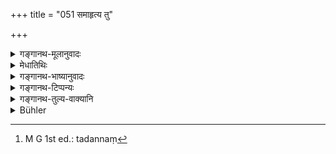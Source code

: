 +++
title = "051 समाहृत्य तु"

+++

<details><summary>गङ्गानथ-मूलानुवादः</summary>

Having collected as much food as may be needed, and having offered it, without guile, to his Teacher, he should eat it, with his face to the east, after having sipped water and become pure.—(51)
</details>

<details><summary>मेधातिथिः</summary>

**समाहृत्य्**एति शब्दो बह्वीभ्य आहरणं दर्शयति । नैकस्याः सकाशात् बह्व्यो ग्रहीतव्याः । **तद्** इति यस्यानन्तरं शब्दसंनिधिर् वृत्त्यर्थस्य, न प्राकरणिकस्योपनयनाङ्गस्य । तस्य हि गृह्यकारैः- "अनुप्रवचनीयं श्रपयेत्" (आश्ग् १.२२.१२) इति विहितम्, न भोजनम् । "तिष्ठेद् अहःशेषम्" (आश्ग् १.२२.१) इति च कृतप्रातराशस्य चोपनयनम् । अतो नोपनयनाङ्गं भैक्षभोजनम् । 

- **यावदर्थं** यावता बैक्ष्येण तृप्ताख्यप्रयोजननिर्वृत्तिः । न बहु भिक्षितव्यम् । **अमायया निवेद गुरवे** न कदन्नेन संस्कृतम् अन्नं प्रच्छाद्य कदन्नं गुरोः प्रकाशयेत् । कदन्नं[^१९३] किल एष न ग्रहीष्यतीत्य् अनया बुद्ध्या । निवेदनम् "इदं प्राप्तम्" इति प्रकटीकरणम् । अगृहीते गुरुणा अनुज्ञातो **अश्नीयात्** । कथं पुनर् निवेदनम् अदृष्टसंस्कारार्थम् एव न भवति, इतिहासप्रामाण्यात् । तथा च भगवान् व्यासः त्रितकूपाख्याने "गुरुणा गृहीतम्" इति दर्शितवान् । "अनुज्ञातो भुञ्जीत" (ग्ध् २.३९) इति यत् क्वचिच् छ्रूयते । **आचम्य प्राङ्मुखः** । आचमने प्राङ्मुखतेयम् आनन्तर्याद् इति केचित् । तद् अयुक्तम् । "प्रागुदङ्मुखः" (म्ध् २.६१) इत्य् आचमने दिङ्नियमो भविष्यति । तस्माद् भोजनेनैव संबन्धः । **शुचिः** । चाण्डालादिदर्शनम् अशुचि देशाक्रमनिष्ठीवनादि कृताचमनस्य भोजनकाले ऽनेन निषिध्यते ॥ २.५१ ॥


[^१९३]:
     M G 1st ed.: tadannaṃ
</details>

<details><summary>गङ्गानथ-भाष्यानुवादः</summary>

The term ‘*having collected*’ shows that the food should be obtained from several ladies, and a large quantity should not be obtained from a single lady.

‘*It*’—refers to that which has gone immediately before this, *i.e*., the food begged for ordinary eating, and not that which is done as part of the Initiation-rites, with which the context deals; specially as with regard to the latter all that the Gṛḥya-Sūtra prescribes is that the food should be ‘cooked,’ and nothing is said regarding ‘eating.’ Further, the injunction that ‘the boy should fast for the rest of the day’ shows that the boy undergoes the Initiatory rite *after breakfast*; so that the actual *eating* of the food cannot be part of that rite.

‘*As much os way he needed*’;—*i.e*., just as much food as may be necessary for the satisfaction of hunger; large quantities of food should not be begged.

‘*Having offered it without guile to the Teacher*;’—*i.e*., he should not show the teacher only the inferior articles of food, hiding with these the superior ones, with the view that the Teacher would not take any thing out of the inferior articles. The ‘*offering*’ consists of presenting it to him, saying ‘this is what I have obtained.’

What the teacher does not take, ‘*he should eat*,’ after having been permitted by the teacher to do so.

“Why should not the *offering* be regarded merely as an act producing in the food some transcendental effect (and not as a real offering meant to be accepted by the teacher)?”

That it is not so is proved by historical evidence: says the revered Vyāsa in the story of *Hṛtakūpa*, where it is distinctly stated that the teacher actually took what was offered.

That the boy should eat only after being permitted to do so, is laid down in several *Gṛhyasūtras*.

‘*With his face to the east, after having sipped tenter*.’—Some people have asserted that *the facing of the east* is meant to be connected with the sipping of water,—the two being in close proximity. But this is not right; as the rule regarding *sipping*—that it should be done with the face towards the east or north,—will come later on. Hence what is mentioned here is connected with the *eating*.

‘*Pure*.’—This means that after *rinsing the mouth* he should avoid, during meals, such tilings as looking at the *Cāṇḍāla* going to unclean places, spitting and so forth.—(51)
</details>

<details><summary>गङ्गानथ-टिप्पन्यः</summary>

This verse is quoted in *Smṛtitattva* (p. 936);—in *Parāśaramādhava* (Ācāra, p. 454), which latter adds that in the event of the Teacher not being near at hand, the food is to be offered to the Teacher’s wife or son, or to his own companions,—in *Aparārka* (p. 60);—in
*Saṃskāramayūkha* (p. 61), which explains ‘*Amāyayā*’ as that he should
not conceal the better quality of food obtained - out of fear that the Teacher will take it for himself;—and in *Smṛticandrikā* (Saṃskāra, p. 113).
</details>

<details><summary>गङ्गानथ-तुल्य-वाक्यानि</summary>

*Gautama-Dharmasūtra*, 2.46-47.—‘Having offered it to the Teacher, he
should eat it when permitted; in the absence of the Teacher, he should offer it to his wife or to his son or to his own fellow-students.’

*Gautama-Dharmasūtra* (Parāśaramādhava, p. 454).—‘Morning and evening,
he shall eat food which is respected, never decried.’

*Āpastamba-Dharmasutra*, 1.3.31-35.—‘Having collected it, he should
describe it to the Teacher; he should eat it on being permitted by him; during the Teacher’s absence, he should offer it to the Teacher’s family; during the absence of these also, to other Vedic scholars; he should never beg alms for himself alone.’

*Āpastamba-Dharmasūtra*, 11.37.1.—‘Food should be eaten, with face
towards the East.’

*Viṣṇu-Smṛti*, 27.9.—‘Alms should be begged from qualified persons,
never from the Teacher’s family; the food obtained should be eaten only with his permission.’

*Yājñavalkya*, 1.31.—‘Having done his duty to the Fires, he should eat
his food silently, with the Teacher’s permission, after having sipped water.’

*Āśvalāyana-Gṛhyasūtra*, 1.22.9.—‘he should offer it to the Teacher and
then rest during the rest of the day.’

*Pāraskara-Gṛhyasūtra*, 2.5.8.—‘He offers the alms obtained to the
Teacher; and then he should rest (luring the rest of the day, with speech controlled,—‘so say some.’

*Gobhila-Gṛhyasūtra*, 2.10.11.—‘He offers the food to the Teacher.’

*Baudhāyana-Dharmasūtra*, 20.2.0.—‘He should cat seated, facing the
East, not disparaging the food, with attention fixed thereon; and after having eaten, he should touch fire.’

*Yama* (Parāśaramādhava, p. 154).—‘He shall never receive more alms than
what would suffice for his meal; if he accepts more, he incurs the sin of theft.’

*Gautama-Smṛti* (Do.).—‘In the absence of the Teacher, he shall seek the
permission (to eat) from the Teacher’s wife, or his son, or from his fellow-students.’

*Hārīta* (Do.).—‘The alms, examined, taken round the fire, shown to the
sun, offered to the Teacher and granted by him, is called *Nectar*.’
</details>

<details><summary>Bühler</summary>

051	Having collected as much food as is required (from several persons), and having announced it without guile to his teacher, let him eat, turning his face towards the east, and having purified himself by sipping water.
</details>
